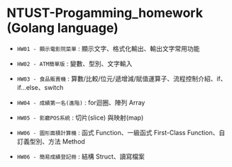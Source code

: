 # NTUST-Progamming_homework (Golang language)

* `HW01 - 顯示電影院菜單` : 顯示文字、格式化輸出、輸出文字常用功能

* `HW02 - ATM簡單版` : 變數、型別、文字輸入

* `HW03 - 食品販賣機` : 算數/比較/位元/遞增減/賦值運算子、流程控制介紹、if、if…else、switch

* `HW04 - 成績第一名(進階)` : for迴圈、陣列 Array

* `HW05 - 影廳POS系統` : 切片(slice) 與映射(map)

* `HW06 - 圖形面積計算機` : 函式 Function、一級函式 First-Class Function、自訂義型別、方法 Method

* `HW06 - 簡易成績登記冊` : 結構 Struct、讀寫檔案
